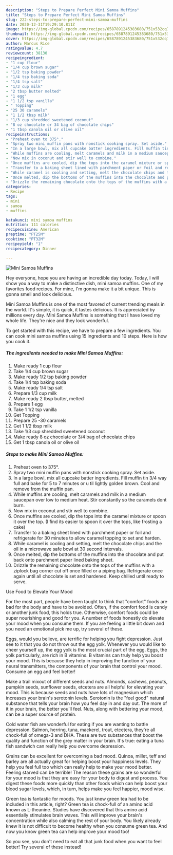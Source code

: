 ```yaml
---
description: "Steps to Prepare Perfect Mini Samoa Muffins"
title: "Steps to Prepare Perfect Mini Samoa Muffins"
slug: 222-steps-to-prepare-perfect-mini-samoa-muffins
date: 2020-12-31T19:29:10.811Z
image: https://img-global.cpcdn.com/recipes/6587891245383680/751x532cq70/mini-samoa-muffins-recipe-main-photo.jpg
thumbnail: https://img-global.cpcdn.com/recipes/6587891245383680/751x532cq70/mini-samoa-muffins-recipe-main-photo.jpg
cover: https://img-global.cpcdn.com/recipes/6587891245383680/751x532cq70/mini-samoa-muffins-recipe-main-photo.jpg
author: Marcus Rice
ratingvalue: 4.7
reviewcount: 38130
recipeingredient:
- "1 cup flour"
- "1/4 cup brown sugar"
- "1/2 tsp baking powder"
- "1/4 tsp baking soda"
- "1/4 tsp salt"
- "1/3 cup milk"
- "2 tbsp butter melted"
- "1 egg"
- "1 1/2 tsp vanilla"
- " Topping"
- "25 30 caramels"
- "1 1/2 tbsp milk"
- "1/3 cup shredded sweetened coconut"
- "8 oz chocolate or 34 bag of chocolate chips"
- "1 tbsp canola oil or olive oil"
recipeinstructions:
- "Preheat oven to 375°."
- "Spray two mini muffin pans with nonstick cooking spray. Set aside."
- "In a large bowl, mix all cupcake batter ingredients. Fill muffin tin 3/4 way full and bake for 5 to 7 minutes or u til lightly golden brown. Cool and remove from the muffin pan."
- "While muffins are cooling, melt caramels and milk in a medium saucepan over low to medium heat. Stir constantly so the caramels dont burn."
- "Now mix in coconut and stir well to combine."
- "Once muffins are cooled, dip the tops into the caramel mixture or spoon it over the top. (I find its easier to spoon it over the tops, like frosting a cake)"
- "Transfer to a baking sheet lined with parchment paper or foil and refrigerate for 30 minutes to allow caramel topping to set and harden."
- "While caramel is cooling and setting, melt the chocolate chips and the oil in a microwave safe bowl at 30 second intervals."
- "Once melted, dip the bottoms of the muffins into the chocolate and put back onto parchment paper lined baking sheet."
- "Drizzle the remaining chocolate onto the tops of the muffins with a ziplock bag corner cut off once filled or a piping bag. Refrigerate once again until all chocolate is set and hardened.  Keep chilled until ready to serve."
categories:
- Recipe
tags:
- mini
- samoa
- muffins

katakunci: mini samoa muffins 
nutrition: 111 calories
recipecuisine: American
preptime: "PT25M"
cooktime: "PT32M"
recipeyield: "1"
recipecategory: Dinner

---
```



![Mini Samoa Muffins](https://img-global.cpcdn.com/recipes/6587891245383680/751x532cq70/mini-samoa-muffins-recipe-main-photo.jpg)

Hey everyone, hope you are having an incredible day today. Today, I will show you a way to make a distinctive dish, mini samoa muffins. One of my favorites food recipes. For mine, I'm gonna make it a bit unique. This is gonna smell and look delicious.

Mini Samoa Muffins is one of the most favored of current trending meals in the world. It's simple, it is quick, it tastes delicious. It is appreciated by millions every day. Mini Samoa Muffins is something that I have loved my whole life. They're nice and they look wonderful.




To get started with this recipe, we have to prepare a few ingredients. You can cook mini samoa muffins using 15 ingredients and 10 steps. Here is how you cook it.

<!--inarticleads1-->

##### The ingredients needed to make Mini Samoa Muffins:

1. Make ready 1 cup flour
1. Take 1/4 cup brown sugar
1. Make ready 1/2 tsp baking powder
1. Take 1/4 tsp baking soda
1. Make ready 1/4 tsp salt
1. Prepare 1/3 cup milk
1. Make ready 2 tbsp butter, melted
1. Prepare 1 egg
1. Take 1 1/2 tsp vanilla
1. Get  Topping
1. Prepare 25 -30 caramels
1. Get 1 1/2 tbsp milk
1. Take 1/3 cup shredded sweetened coconut
1. Make ready 8 oz chocolate or 3/4 bag of chocolate chips
1. Get 1 tbsp canola oil or olive oil




<!--inarticleads2-->

##### Steps to make Mini Samoa Muffins:

1. Preheat oven to 375°.
1. Spray two mini muffin pans with nonstick cooking spray. Set aside.
1. In a large bowl, mix all cupcake batter ingredients. Fill muffin tin 3/4 way full and bake for 5 to 7 minutes or u til lightly golden brown. Cool and remove from the muffin pan.
1. While muffins are cooling, melt caramels and milk in a medium saucepan over low to medium heat. Stir constantly so the caramels dont burn.
1. Now mix in coconut and stir well to combine.
1. Once muffins are cooled, dip the tops into the caramel mixture or spoon it over the top. (I find its easier to spoon it over the tops, like frosting a cake)
1. Transfer to a baking sheet lined with parchment paper or foil and refrigerate for 30 minutes to allow caramel topping to set and harden.
1. While caramel is cooling and setting, melt the chocolate chips and the oil in a microwave safe bowl at 30 second intervals.
1. Once melted, dip the bottoms of the muffins into the chocolate and put back onto parchment paper lined baking sheet.
1. Drizzle the remaining chocolate onto the tops of the muffins with a ziplock bag corner cut off once filled or a piping bag. Refrigerate once again until all chocolate is set and hardened.  Keep chilled until ready to serve.




Use Food to Elevate Your Mood


For the most part, people have been taught to think that "comfort" foods are bad for the body and have to be avoided. Often, if the comfort food is candy or another junk food, this holds true. Otherwise, comfort foods could be super nourishing and good for you. A number of foods honestly do elevate your mood when you consume them. If you are feeling a little bit down and you need an emotional pick me up, try several of these.

Eggs, would you believe, are terrific for helping you fight depression. Just see to it that you do not throw out the egg yolk. Whenever you would like to cheer yourself up, the egg yolk is the most crucial part of the egg. Eggs, the yolk particularly, are rich in B vitamins. B vitamins can truly help you boost your mood. This is because they help in improving the function of your neural transmitters, the components of your brain that control your mood. Consume an egg and feel better!

Make a trail mixout of different seeds and nuts. Almonds, cashews, peanuts, pumpkin seeds, sunflower seeds, etcetera are all helpful for elevating your mood. This is because seeds and nuts have lots of magnesium which increases your brain's serotonin levels. Serotonin is the "feel good" natural substance that tells your brain how you feel day in and day out. The more of it in your brain, the better you'll feel. Nuts, along with bettering your mood, can be a super source of protein.

Cold water fish are wonderful for eating if you are wanting to battle depression. Salmon, herring, tuna, mackerel, trout, etcetera, they're all chock-full of omega-3 and DHA. These are two substances that boost the quality and function of the grey matter in your brain. It's true: eating a tuna fish sandwich can really help you overcome depression. 

Grains can be excellent for overcoming a bad mood. Quinoa, millet, teff and barley are all actually great for helping boost your happiness levels. They help you feel full too which can really help to make your mood better. Feeling starved can be terrible! The reason these grains are so wonderful for your mood is that they are easy for your body to digest and process. You digest these foods more quickly than other foods which can help boost your blood sugar levels, which, in turn, helps make you feel happier, mood wise.

Green tea is fantastic for moods. You just knew green tea had to be included in this article, right? Green tea is chock-full of an amino acid known as L-theanine. Studies have discovered that this amino acid essentially stimulates brain waves. This will improve your brain's concentration while also calming the rest of your body. You likely already knew it is not difficult to become healthy when you consume green tea. And now you know green tea can help improve your mood too!

So you see, you don't need to eat all that junk food when you want to feel better! Try several of these instead!

